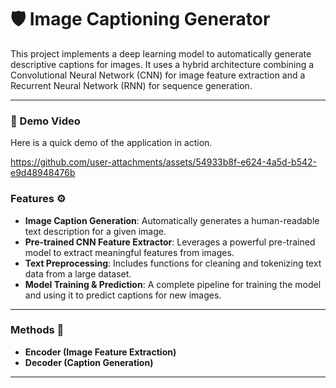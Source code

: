 # 🛡️ Image Captioning Generator

This project implements a deep learning model to automatically generate descriptive captions for images. It uses a hybrid architecture combining a Convolutional Neural Network (CNN) for image feature extraction and a Recurrent Neural Network (RNN) for sequence generation.

---



### 🎥 Demo Video

Here is a quick demo of the application in action.



https://github.com/user-attachments/assets/54933b8f-e624-4a5d-b542-e9d48948476b



### Features ⚙️

* **Image Caption Generation**: Automatically generates a human-readable text description for a given image.
* **Pre-trained CNN Feature Extractor**:  Leverages a powerful pre-trained model to extract meaningful features from images.
* **Text Preprocessing**:  Includes functions for cleaning and tokenizing text data from a large dataset.
* **Model Training & Prediction**: A complete pipeline for training the model and using it to predict captions for new images.



---

###  Methods 🧠

* **Encoder (Image Feature Extraction)**
* **Decoder (Caption Generation)**



---



